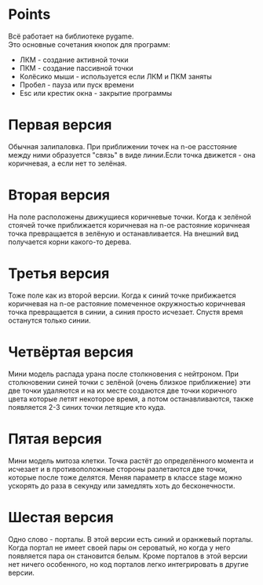 # Points
Всё работает на библиотеке pygame.\
Это основные сочетания кнопок для программ:
* ЛКМ - создание активной точки
* ПКМ - создание пассивной точки
* Колёсико мыши - используется если ЛКМ и ПКМ заняты
* Пробел - пауза или пуск времени
* Esc или крестик окна - закрытие программы
# Первая версия
Обычная залипаловка. При приближении точек на n-ое расстояние между ними образуется "связь" в виде линии.Если точка движется - она коричневая, а если нет то зелёная.
# Вторая версия
На поле расположены движущиеся коричневые точки. Когда к зелёной стоячей точке приближается коричневая на n-ое растояние коричнеая точка превращается в зелёную и останавливается. На внешний вид получается корни какого-то дерева.
# Третья версия
Тоже поле как из второй версии. Когда к синий точке прибижается коричневая на n-ое растояние помеченное окружностью коричневая точка превращается в синии, а синия просто исчезает. Спустя время останутся только синии.
# Четвёртая версия
Мини модель распада урана после столкновения с нейтроном. При столкновении синей точки с зелёной (очень близкое приближение) эти две точки удаляются и на их месте создаются две точки коричного цвета которые летят некоторое время, а потом останавливаются, также появляется 2-3 синих точки летящие кто куда.
# Пятая версия
Мини модель митоза клетки. Точка растёт до определённого момента и исчезает и в противоположные стороны разлетаются две точки, которые после тоже делятся. Меняя параметр в классе stage можно ускорять до раза в секунду или замедлять хоть до бесконечности.
# Шестая версия
Одно слово - порталы. В этой версии есть синий и оранжевый порталы. Когда портал не имеет своей пары он сероватый, но когда у него появляется пара он становится белым. Кроме порталов в этой версии нет ничего особенного, но код порталов легко интегрировать в другие версии.
